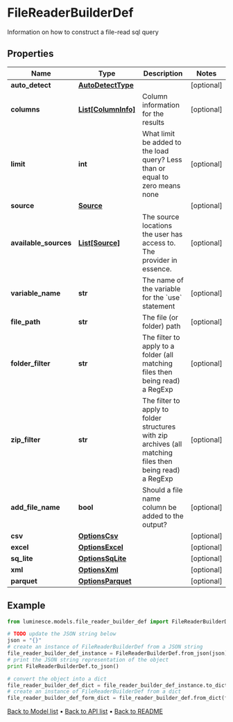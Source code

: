 # FileReaderBuilderDef

Information on how to construct a file-read sql query

## Properties
Name | Type | Description | Notes
------------ | ------------- | ------------- | -------------
**auto_detect** | [**AutoDetectType**](AutoDetectType.md) |  | [optional] 
**columns** | [**List[ColumnInfo]**](ColumnInfo.md) | Column information for the results | [optional] 
**limit** | **int** | What limit be added to the load query?  Less than or equal to zero means none | [optional] 
**source** | [**Source**](Source.md) |  | [optional] 
**available_sources** | [**List[Source]**](Source.md) | The source locations the user has access to.  The provider in essence. | [optional] 
**variable_name** | **str** | The name of the variable for the &#x60;use&#x60; statement | [optional] 
**file_path** | **str** | The file (or folder) path | [optional] 
**folder_filter** | **str** | The filter to apply to a folder (all matching files then being read) a RegExp | [optional] 
**zip_filter** | **str** | The filter to apply to folder structures with zip archives (all matching files then being read) a RegExp | [optional] 
**add_file_name** | **bool** | Should a file name column be added to the output? | [optional] 
**csv** | [**OptionsCsv**](OptionsCsv.md) |  | [optional] 
**excel** | [**OptionsExcel**](OptionsExcel.md) |  | [optional] 
**sq_lite** | [**OptionsSqLite**](OptionsSqLite.md) |  | [optional] 
**xml** | [**OptionsXml**](OptionsXml.md) |  | [optional] 
**parquet** | [**OptionsParquet**](OptionsParquet.md) |  | [optional] 

## Example

```python
from luminesce.models.file_reader_builder_def import FileReaderBuilderDef

# TODO update the JSON string below
json = "{}"
# create an instance of FileReaderBuilderDef from a JSON string
file_reader_builder_def_instance = FileReaderBuilderDef.from_json(json)
# print the JSON string representation of the object
print FileReaderBuilderDef.to_json()

# convert the object into a dict
file_reader_builder_def_dict = file_reader_builder_def_instance.to_dict()
# create an instance of FileReaderBuilderDef from a dict
file_reader_builder_def_form_dict = file_reader_builder_def.from_dict(file_reader_builder_def_dict)
```
[Back to Model list](../README.md#documentation-for-models) &#8226; [Back to API list](../README.md#documentation-for-api-endpoints) &#8226; [Back to README](../README.md)


